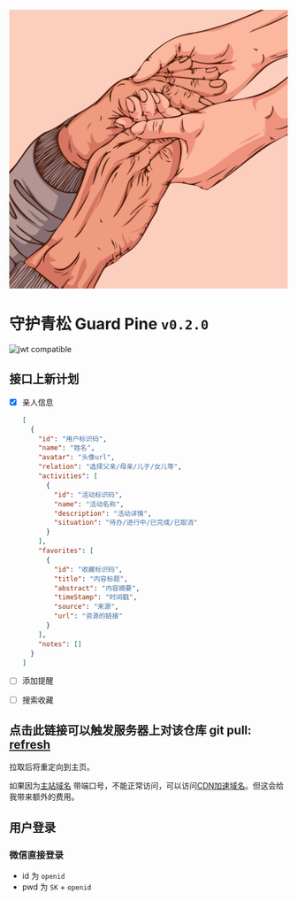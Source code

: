 [![logo](/static/favicon.svg)](https://gp.muspimerol.site/)

# 守护青松 Guard Pine `v0.2.0`

![jwt compatible](http://jwt.io/img/badge-compatible.svg)

## 接口上新计划

- [x] 亲人信息

  ```json
  [
    {
      "id": "用户标识码",
      "name": "姓名",
      "avatar": "头像url",
      "relation": "选择父亲/母亲/儿子/女儿等",
      "activities": [
        {
          "id": "活动标识码",
          "name": "活动名称",
          "description": "活动详情",
          "situation": "待办/进行中/已完成/已取消"
        }
      ],
      "favorites": [
        {
          "id": "收藏标识码",
          "title": "内容标题",
          "abstract": "内容摘要",
          "timeStamp": "时间戳",
          "source": "来源",
          "url": "资源的链接"
        }
      ],
      "notes": []
    }
  ]
  ```

- [ ] 添加提醒
- [ ] 搜索收藏

## **点击此链接可以触发服务器上对该仓库 git pull:** [refresh](https://www.muspimerol.site:9999/refresh)

拉取后将重定向到主页。

如果因为[主站域名](https://muspimerol.site:9999/)
带端口号，不能正常访问，可以访问[CDN加速域名](https://gp.muspimerol.site/)。但这会给我带来额外的费用。

## 用户登录

### 微信直接登录

- id 为 `openid`
- pwd 为 `SK` + `openid`
